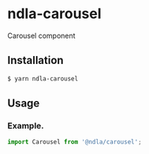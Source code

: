 # ndla-carousel

Carousel component

## Installation

```sh
$ yarn ndla-carousel
```

## Usage

### Example.

```js
import Carousel from '@ndla/carousel';
```
